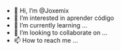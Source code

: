 - 👋 Hi, I’m @Joxemix
- 👀 I’m interested in  aprender código
- 🌱 I’m currently learning ...
- 💞️ I’m looking to collaborate on ...
- 📫 How to reach me ...

<!---
Joxemix/Joxemix is a ✨ special ✨ repository because its `README.md` (this file) appears on your GitHub profile.
You can click the Preview link to take a look at your changes.
--->
